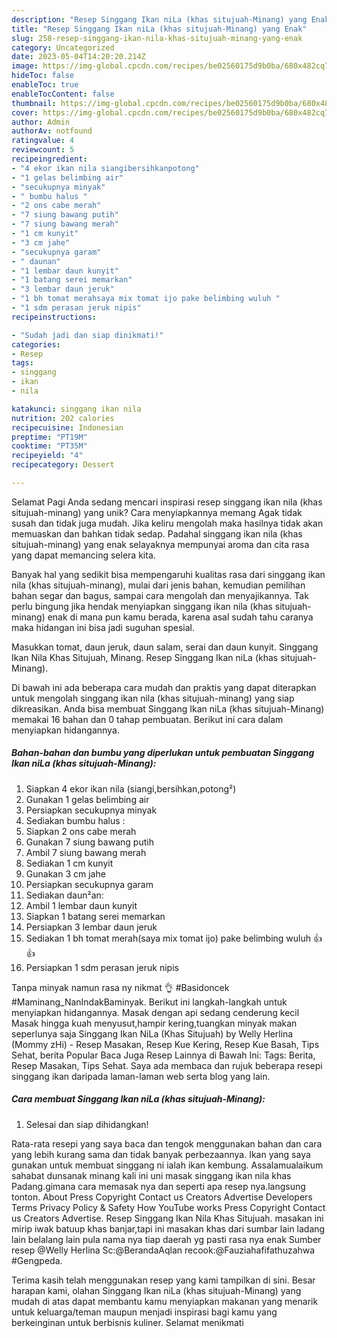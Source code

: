 ```yaml
---
description: "Resep Singgang Ikan niLa (khas situjuah-Minang) yang Enak"
title: "Resep Singgang Ikan niLa (khas situjuah-Minang) yang Enak"
slug: 258-resep-singgang-ikan-nila-khas-situjuah-minang-yang-enak
category: Uncategorized
date: 2023-05-04T14:20:20.214Z
image: https://img-global.cpcdn.com/recipes/be02560175d9b0ba/680x482cq70/singgang-ikan-nila-khas-situjuah-minang-foto-resep-utama.jpg
hideToc: false
enableToc: true
enableTocContent: false
thumbnail: https://img-global.cpcdn.com/recipes/be02560175d9b0ba/680x482cq70/singgang-ikan-nila-khas-situjuah-minang-foto-resep-utama.jpg
cover: https://img-global.cpcdn.com/recipes/be02560175d9b0ba/680x482cq70/singgang-ikan-nila-khas-situjuah-minang-foto-resep-utama.jpg
author: Admin
authorAv: notfound
ratingvalue: 4
reviewcount: 5
recipeingredient:
- "4 ekor ikan nila siangibersihkanpotong"
- "1 gelas belimbing air"
- "secukupnya minyak"
- " bumbu halus "
- "2 ons cabe merah"
- "7 siung bawang putih"
- "7 siung bawang merah"
- "1 cm kunyit"
- "3 cm jahe"
- "secukupnya garam"
- " daunan"
- "1 lembar daun kunyit"
- "1 batang serei memarkan"
- "3 lembar daun jeruk"
- "1 bh tomat merahsaya mix tomat ijo pake belimbing wuluh "
- "1 sdm perasan jeruk nipis"
recipeinstructions:

- "Sudah jadi dan siap dinikmati!"
categories:
- Resep
tags:
- singgang
- ikan
- nila

katakunci: singgang ikan nila 
nutrition: 202 calories
recipecuisine: Indonesian
preptime: "PT19M"
cooktime: "PT35M"
recipeyield: "4"
recipecategory: Dessert

---
```



Selamat Pagi Anda sedang mencari inspirasi resep singgang ikan nila (khas situjuah-minang) yang unik? Cara menyiapkannya memang Agak tidak susah dan tidak juga mudah. Jika keliru mengolah maka hasilnya tidak akan memuaskan dan bahkan tidak sedap. Padahal singgang ikan nila (khas situjuah-minang) yang enak selayaknya mempunyai aroma dan cita rasa yang dapat memancing selera kita.


Banyak hal yang sedikit bisa mempengaruhi kualitas rasa dari singgang ikan nila (khas situjuah-minang), mulai dari jenis bahan, kemudian pemilihan bahan segar dan bagus, sampai cara mengolah dan menyajikannya. Tak perlu bingung jika hendak menyiapkan singgang ikan nila (khas situjuah-minang) enak di mana pun kamu berada, karena asal sudah tahu caranya maka hidangan ini bisa jadi suguhan spesial.

Masukkan tomat, daun jeruk, daun salam, serai dan daun kunyit. Singgang Ikan Nila Khas Situjuah, Minang. Resep Singgang Ikan niLa (khas situjuah-Minang).


Di bawah ini ada beberapa cara mudah dan praktis yang dapat diterapkan untuk mengolah singgang ikan nila (khas situjuah-minang) yang siap dikreasikan. Anda bisa membuat Singgang Ikan niLa (khas situjuah-Minang) memakai 16 bahan dan 0 tahap pembuatan. Berikut ini cara dalam menyiapkan hidangannya.

<!--inarticleads1-->

##### Bahan-bahan dan bumbu yang diperlukan untuk pembuatan Singgang Ikan niLa (khas situjuah-Minang):

1. Siapkan 4 ekor ikan nila (siangi,bersihkan,potong²)
1. Gunakan 1 gelas belimbing air
1. Persiapkan secukupnya minyak
1. Sediakan  bumbu halus :
1. Siapkan 2 ons cabe merah
1. Gunakan 7 siung bawang putih
1. Ambil 7 siung bawang merah
1. Sediakan 1 cm kunyit
1. Gunakan 3 cm jahe
1. Persiapkan secukupnya garam
1. Sediakan  daun²an:
1. Ambil 1 lembar daun kunyit
1. Siapkan 1 batang serei memarkan
1. Persiapkan 3 lembar daun jeruk
1. Sediakan 1 bh tomat merah(saya mix tomat ijo) pake belimbing wuluh 👍👍
1. Persiapkan 1 sdm perasan jeruk nipis


Tanpa minyak namun rasa ny nikmat 👌 #Basidoncek #Maminang_NanIndakBaminyak. Berikut ini langkah-langkah untuk menyiapkan hidangannya. Masak dengan api sedang cenderung kecil Masak hingga kuah menyusut,hampir kering,tuangkan minyak makan seperlunya saja Singgang Ikan NiLa (Khas Situjuah) by Welly Herlina (Mommy zHi) - Resep Masakan, Resep Kue Kering, Resep Kue Basah, Tips Sehat, berita Popular Baca Juga Resep Lainnya di Bawah Ini: Tags: Berita, Resep Masakan, Tips Sehat. Saya ada membaca dan rujuk beberapa resepi singgang ikan daripada laman-laman web serta blog yang lain. 

<!--inarticleads2-->

##### Cara membuat Singgang Ikan niLa (khas situjuah-Minang):


1. Selesai dan siap dihidangkan!

Rata-rata resepi yang saya baca dan tengok menggunakan bahan dan cara yang lebih kurang sama dan tidak banyak perbezaannya. Ikan yang saya gunakan untuk membuat singgang ni ialah ikan kembung. Assalamualaikum sahabat dunsanak minang kali ini uni masak singgang ikan nila khas Padang.gimana cara memasak nya dan seperti apa resep nya.langsung tonton. About Press Copyright Contact us Creators Advertise Developers Terms Privacy Policy &amp; Safety How YouTube works Press Copyright Contact us Creators Advertise. Resep Singgang Ikan Nila Khas Situjuah. masakan ini mirip iwak batuup khas banjar,tapi ini masakan khas dari sumbar lain ladang lain belalang lain pula nama nya tiap daerah yg pasti rasa nya enak Sumber resep @Welly Herlina Sc:@BerandaAqlan recook:@Fauziahafifathuzahwa #Gengpeda. 

Terima kasih telah menggunakan resep yang kami tampilkan di sini. Besar harapan kami, olahan Singgang Ikan niLa (khas situjuah-Minang) yang mudah di atas dapat membantu kamu menyiapkan makanan yang menarik untuk keluarga/teman maupun menjadi inspirasi bagi kamu yang berkeinginan untuk berbisnis kuliner. Selamat menikmati
